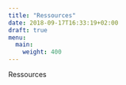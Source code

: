 ```yaml
---
title: "Ressources"
date: 2018-09-17T16:33:19+02:00
draft: true
menu: 
  main: 
    weight: 400
---
```


Ressources
